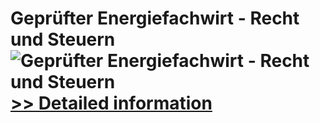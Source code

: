 # Geprüfter Energiefachwirt - Recht und Steuern<br />![Geprüfter Energiefachwirt - Recht und Steuern](https://mycommerce.akamaized.net/api/pimages/P300481217/BIG/300481217.JPG)<br />[>> Detailed information](https://secure.shareit.com/shareit/product.html?productid=300481217&affiliateid=200057808)